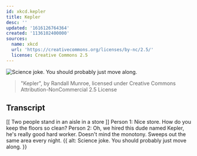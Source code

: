 ```yaml
---
id: xkcd.kepler
title: Kepler
desc: ''
updated: '1616126764364'
created: '1136102400000'
sources:
  name: xkcd
  url: 'https://creativecommons.org/licenses/by-nc/2.5/'
  license: Creative Commons 2.5
---
```

![Science joke.  You should probably just move along.](https://imgs.xkcd.com/comics/kepler.jpg)
> "Kepler", by Randall Munroe, licensed under Creative Commons Attribution-NonCommercial 2.5 License

## Transcript
[[ Two people stand in an aisle in a store ]]
Person 1: Nice store. How do you keep the floors so clean?
Person 2: Oh, we hired this dude named Kepler, he's really good hard worker.  Doesn't mind the monotony. Sweeps out the same area every night.
{{ alt: Science joke. You should probably just move along. }}
